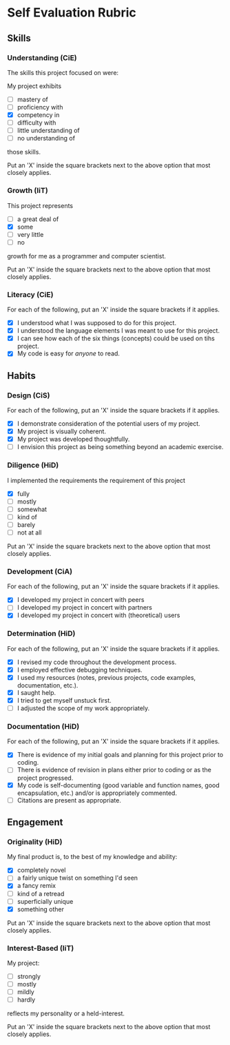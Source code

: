 Self Evaluation Rubric
======================

## Skills

### Understanding (CiE) 

The skills this project focused on were: 

My project exhibits

- [ ] mastery of
- [ ] proficiency with
- [x] competency in
- [ ] difficulty with
- [ ] little understanding of
- [ ] no understanding of

those skills. 

Put an 'X' inside the square brackets next to the above option that most closely applies.

### Growth (IiT)

This project represents

- [ ] a great deal of
- [X] some
- [ ] very little
- [ ] no

growth for me as a programmer and computer scientist. 

Put an 'X' inside the square brackets next to the above option that most closely applies.

### Literacy (CiE)

For each of the following, put an 'X' inside the square brackets if it applies.

- [X] I understood what I was supposed to do for this project.
- [X] I understood the language elements I was meant to use for this project. 
- [X] I can see how each of the six things (concepts) could be used on tihs project.  
- [X] My code is easy for *anyone* to read. 

## Habits

### Design (CiS)

For each of the following, put an 'X' inside the square brackets if it applies.

- [X] I demonstrate consideration of the potential users of my project. 
- [X] My project is visually coherent.
- [X] My project was developed thoughtfully.
- [ ] I envision this project as being something beyond an academic exercise. 

### Diligence (HiD)

I implemented the requirements the requirement of this project 
- [X] fully
- [ ] mostly
- [ ] somewhat
- [ ] kind of
- [ ] barely
- [ ] not at all

Put an 'X' inside the square brackets next to the above option that most closely applies.

### Development (CiA)

For each of the following, put an 'X' inside the square brackets if it applies. 
- [X] I developed my project in concert with peers
- [ ] I developed my project in concert with partners
- [X] I developed my project in concert with (theoretical) users

### Determination (HiD)

For each of the following, put an 'X' inside the square brackets if it applies.
- [X] I revised my code throughout the development process. 
- [X] I employed effective debugging techniques. 
- [X] I used my resources (notes, previous projects, code examples, documentation, etc.). 
- [X] I saught help. 
- [X] I tried to get myself unstuck first.
- [ ] I adjusted the scope of my work appropriately.  

### Documentation (HiD)

For each of the following, put an 'X' inside the square brackets if it applies.
- [X] There is evidence of my initial goals and planning for this project prior to coding. 
- [ ] There is evidence of revision in plans either prior to coding or as the project progressed.
- [X] My code is self-documenting (good variable and function names, good encapsulation, etc.) and/or is appropriately commented.
- [ ] Citations are present as appropriate. 

## Engagement

### Originality (HiD)

My final product is, to the best of my knowledge and ability:
- [X] completely novel
- [ ] a fairly unique twist on something I'd seen
- [X] a fancy remix
- [ ] kind of a retread
- [ ] superficially unique
- [X] something other 

Put an 'X' inside the square brackets next to the above option that most closely applies.

### Interest-Based (IiT)

My project: 
- [ ] strongly
- [ ] mostly
- [ ] mildly
- [ ] hardly

reflects my personality or a held-interest. 

Put an 'X' inside the square brackets next to the above option that most closely applies.